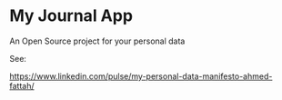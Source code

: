# My Journal App

An Open Source project for your personal data 

See:

https://www.linkedin.com/pulse/my-personal-data-manifesto-ahmed-fattah/
